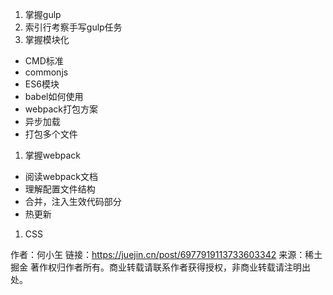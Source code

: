 1. 掌握gulp
2. 索引行考察手写gulp任务
3. 掌握模块化

- CMD标准
- commonjs
- ES6模块
- babel如何使用
- webpack打包方案
- 异步加载
- 打包多个文件

1. 掌握webpack

- 阅读webpack文档
- 理解配置文件结构
- 合并，注入生效代码部分
- 热更新

1. CSS


作者：何小玍
链接：https://juejin.cn/post/6977919113733603342
来源：稀土掘金
著作权归作者所有。商业转载请联系作者获得授权，非商业转载请注明出处。